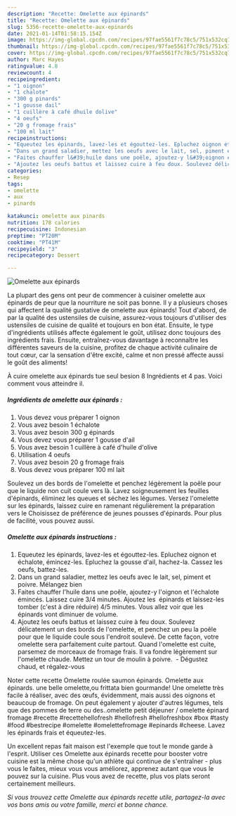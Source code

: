 ```yaml
---
description: "Recette: Omelette aux épinards"
title: "Recette: Omelette aux épinards"
slug: 5356-recette-omelette-aux-epinards
date: 2021-01-14T01:58:15.154Z
image: https://img-global.cpcdn.com/recipes/97fae5561f7c78c5/751x532cq70/omelette-aux-epinards-photo-principale-de-la-recette.jpg
thumbnail: https://img-global.cpcdn.com/recipes/97fae5561f7c78c5/751x532cq70/omelette-aux-epinards-photo-principale-de-la-recette.jpg
cover: https://img-global.cpcdn.com/recipes/97fae5561f7c78c5/751x532cq70/omelette-aux-epinards-photo-principale-de-la-recette.jpg
author: Marc Hayes
ratingvalue: 4.8
reviewcount: 4
recipeingredient:
- "1 oignon"
- "1 chalote"
- "300 g pinards"
- "1 gousse dail"
- "1 cuillère à café dhuile dolive"
- "4 oeufs"
- "20 g fromage frais"
- "100 ml lait"
recipeinstructions:
- "Equeutez les épinards, lavez-les et égouttez-les. Epluchez oignon et échalote, émincez-les. Epluchez la gousse d&#39;ail, hachez-la. Cassez les oeufs, battez-les."
- "Dans un grand saladier, mettez les oeufs avec le lait, sel, piment et poivre. Mélangez bien"
- "Faites chauffer l&#39;huile dans une poêle, ajoutez-y l&#39;oignon et l&#39;échalote émincés. Laissez cuire 3/4 minutes. Ajoutez les  épinards et laissez-les tomber (c&#39;est à dire réduire) 4/5 minutes. Vous allez voir que les épinards vont diminuer de volume."
- "Ajoutez les oeufs battus et laissez cuire à feu doux. Soulevez délicatement un des bords de l&#39;omelette, et penchez un peu la poêle pour que le liquide coule sous l&#39;endroit soulevé. De cette façon, votre omelette sera parfaitement cuite partout. Quand l&#39;omelette est cuite, parsemez de morceaux de fromage frais. Il va fondre légèrement sur l&#39;omelette chaude. Mettez un tour de moulin à poivre.  Dégustez chaud, et régalez-vous"
categories:
- Resep
tags:
- omelette
- aux
- pinards

katakunci: omelette aux pinards 
nutrition: 178 calories
recipecuisine: Indonesian
preptime: "PT20M"
cooktime: "PT41M"
recipeyield: "3"
recipecategory: Dessert

---
```



![Omelette aux épinards](https://img-global.cpcdn.com/recipes/97fae5561f7c78c5/751x532cq70/omelette-aux-epinards-photo-principale-de-la-recette.jpg)

La plupart des gens ont peur de commencer à cuisiner omelette aux épinards de peur que la nourriture ne soit pas bonne. Il y a plusieurs choses qui affectent la qualité gustative de omelette aux épinards! Tout d'abord, de par la qualité des ustensiles de cuisine, assurez-vous toujours d'utiliser des ustensiles de cuisine de qualité et toujours en bon état. Ensuite, le type d'ingrédients utilisés affecte également le goût, utilisez donc toujours des ingrédients frais. Ensuite, entraînez-vous davantage à reconnaître les différentes saveurs de la cuisine, profitez de chaque activité culinaire de tout cœur, car la sensation d'être excité, calme et non pressé affecte aussi le goût des aliments!

<!--inarticleads1-->

À cuire omelette aux épinards tue seul besion 8 Ingrédients et 4 pas. Voici comment vous atteindre il.

##### Ingrédients de omelette aux épinards :

1. Vous devez vous préparer 1 oignon
1. Vous avez besoin 1 échalote
1. Vous avez besoin 300 g épinards
1. Vous devez vous préparer 1 gousse d&#39;ail
1. Vous avez besoin 1 cuillère à café d&#39;huile d&#39;olive
1. Utilisation 4 oeufs
1. Vous avez besoin 20 g fromage frais
1. Vous devez vous préparer 100 ml lait


Soulevez un des bords de l&#39;omelette et penchez légèrement la poêle pour que le liquide non cuit coule vers là. Lavez soigneusement les feuilles d&#39;épinards, éliminez les queues et séchez les légumes. Versez l&#39;omelette sur les épinards, laissez cuire en ramenant régulièrement la préparation vers le Choisissez de préférence de jeunes pousses d&#39;épinards. Pour plus de facilité, vous pouvez aussi. 

<!--inarticleads2-->

##### Omelette aux épinards instructions :

1. Equeutez les épinards, lavez-les et égouttez-les. Epluchez oignon et échalote, émincez-les. Epluchez la gousse d&#39;ail, hachez-la. Cassez les oeufs, battez-les.
1. Dans un grand saladier, mettez les oeufs avec le lait, sel, piment et poivre. Mélangez bien
1. Faites chauffer l&#39;huile dans une poêle, ajoutez-y l&#39;oignon et l&#39;échalote émincés. Laissez cuire 3/4 minutes. Ajoutez les  épinards et laissez-les tomber (c&#39;est à dire réduire) 4/5 minutes. Vous allez voir que les épinards vont diminuer de volume.
1. Ajoutez les oeufs battus et laissez cuire à feu doux. Soulevez délicatement un des bords de l&#39;omelette, et penchez un peu la poêle pour que le liquide coule sous l&#39;endroit soulevé. De cette façon, votre omelette sera parfaitement cuite partout. Quand l&#39;omelette est cuite, parsemez de morceaux de fromage frais. Il va fondre légèrement sur l&#39;omelette chaude. Mettez un tour de moulin à poivre.  - Dégustez chaud, et régalez-vous


Noter cette recette  Omelette roulée saumon épinards. Omelette aux épinards. une belle omelette,ou frittata bien gourmande! Une omelette très facile à réaliser, avec des œufs, évidemment, mais aussi des oignons et beaucoup de fromage. On peut également y ajouter d&#39;autres légumes, tels que des pommes de terre ou des..omelette petit déjeuner / omelette épinard fromage #recette #recettehellofresh #hellofresh #hellofreshbox #box #tasty #food #bestrecipe #omelette #omelettefromage #epinards #cheese. Lavez les épinards frais et équeutez-les. 

<!--inarticleads1-->

<p>
Un excellent repas fait maison est l'exemple que tout le monde garde à l'esprit. Utiliser ces Omelette aux épinards recette pour booster votre cuisine est la même chose qu'un athlète qui continue de s'entraîner - plus vous le faites, mieux vous vous améliorez, apprenez autant que vous le pouvez sur la cuisine. Plus vous avez de recette, plus vos plats seront certainement meilleurs.
</p>

<p>
<i>Si vous trouvez cette Omelette aux épinards recette utile, partagez-la avec vos bons amis ou votre famille, merci et bonne chance.</i>
</p>
